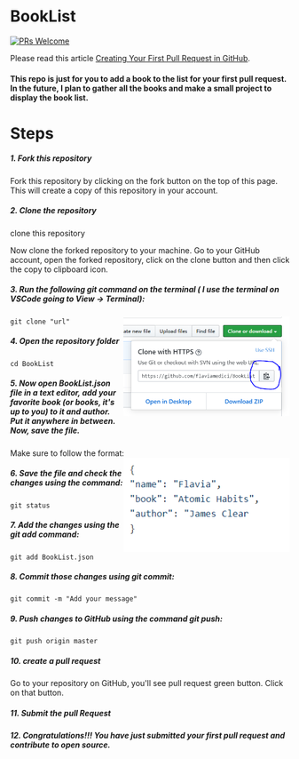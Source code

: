 # BookList
[![PRs Welcome](https://img.shields.io/badge/PRs-welcome-brightgreen.svg?style=flat-square)](http://makeapullrequest.com)

Please read this article [Creating Your First Pull Request in GitHub](https://scotch.io/tutorials/creating-your-first-pull-request-in-github).

#### This repo is just for you to add a book to the list for your first pull request. In the future, I plan to gather all the books and make a small project to display the book list.

# Steps
##### 1. Fork this repository
Fork this repository by clicking on the fork button on the top of this page. This will create a copy of this repository in your account.

##### 2. Clone the repository
clone this repository

Now clone the forked repository to your machine. Go to your GitHub account, open the forked repository, click on the clone button and then click the copy to clipboard icon.

##### 3. Run the following git command on the terminal ( I use the terminal on VSCode going to View -> Terminal):
<img align="right" width="300" src="img/Clone.PNG" alt="clone this repository" />

```
git clone "url"

```


##### 4. Open the repository folder
```
cd BookList
```
##### 5. Now open BookList.json file in a text editor, add your favorite book (or books, it's up to you) to it and author. Put it anywhere in between. Now, save the file.
Make sure to follow the format:
<img align="right" width="300" src="img/json.PNG" alt="json format" />

##### 6. Save the file and check the changes using the command:
```
git status
```
##### 7. Add the changes using the git add command:
```
git add BookList.json
```
##### 8. Commit those changes using git commit:
```
git commit -m "Add your message"
```
##### 9. Push changes to GitHub using the command git push:
```
git push origin master
```
##### 10. create a pull request
Go to your repository on GitHub, you'll see pull request green button. Click on that button.

##### 11. Submit the pull Request

##### 12. Congratulations!!! You have just submitted your first pull request and contribute to open source.
